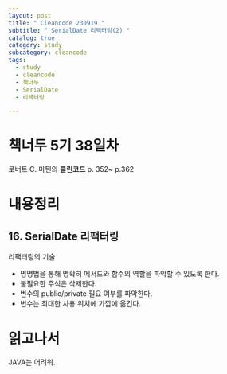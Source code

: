 ```yaml
---
layout: post
title: " Cleancode 230919 "
subtitle: " SerialDate 리팩터링(2) "
catalog: true
category: study
subcategory: cleancode
tags:
  - study
  - cleancode
  - 책너두
  - SerialDate
  - 리팩터링

---
```


# 책너두 5기 38일차

로버트 C. 마틴의 **클린코드** p. 352~ p.362

# 내용정리

## 16. SerialDate 리팩터링

리팩터링의 기술

- 명명법을 통해 명확히 메서드와 함수의 역할을 파악할 수 있도록 한다.
- 불필요한 주석은 삭제한다.
- 변수의 public/private 필요 여부를 파악한다.
- 변수는 최대한 사용 위치에 가깝에 옮긴다.

# 읽고나서

JAVA는 어려워.